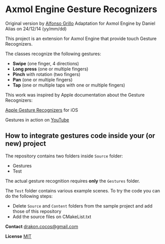 Axmol Engine Gesture Recognizers
=============================

Original version by [Alfonso Grillo](https://github.com/alfogrillo)
Adaptation for Axmol Engine by Daniel Alias on 24/12/14 (yy/mm/dd)

This project is an extension for Axmol Engine that provide touch Gesture Recognizers.

The classes recognize the following gestures:

- **Swipe** (one finger, 4 directions)
- **Long press** (one or multiple fingers)
- **Pinch** with rotation (two fingers)
- **Pan** (one or multiple fingers)
- **Tap** (one or multiple taps with one or multiple fingers)

This work was inspired by Apple documentation about the Gesture Recognizers:

[Apple Gesture Recognizers](https://developer.apple.com/library/ios/documentation/EventHandling/Conceptual/EventHandlingiPhoneOS/GestureRecognizer_basics/GestureRecognizer_basics.html) for iOS

Gestures in action on [YouTube](https://www.youtube.com/watch?v=Gnhj_x4aOwY)


How to integrate gestures code inside your (or new) project
----------

The repository contains two folders inside `Source` folder:
- Gestures
- Test

The actual gesture recognition requires **only** the `Gestures` folder.   
    

The `Test` folder contains various example scenes. To try the code you can do the following steps:
- Delete `Source` and `Content` folders from the sample project and add those of this repository
- Add the source files on CMakeList.txt

**Contact** drakon.cocos@gmail.com

**License** [MIT](https://opensource.org/licenses/MIT)
